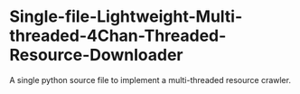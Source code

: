 # Single-file-Lightweight-Multi-threaded-4Chan-Threaded-Resource-Downloader
A single python source file to implement a multi-threaded resource crawler.

